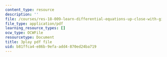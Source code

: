 ```yaml
---
content_type: resource
description: ''
file: /courses/res-18-009-learn-differential-equations-up-close-with-gilbert-strang-and-cleve-moler-fall-2015/b81ffca4e86b9efaadd4870ed24ba719_zkFZY6esNOU.pdf
file_type: application/pdf
learning_resource_types: []
ocw_type: OCWFile
resourcetype: Document
title: 3play pdf file
uid: b81ffca4-e86b-9efa-add4-870ed24ba719
---
```

